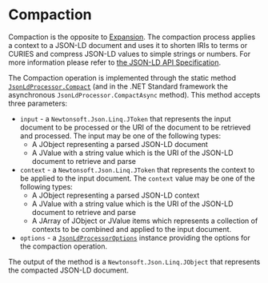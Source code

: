 # Compaction

Compaction is the opposite to [Expansion](JsonLd-Expansion.md). The compaction process applies a context to a JSON-LD document and uses it to shorten IRIs to terms or CURIES and compress JSON-LD values to simple strings or numbers. For more information please refer to [the JSON-LD API Specification](https://json-ld.org/spec/latest/json-ld-api/index.html#compaction).

The Compaction operation is implemented through the static method [`JsonLdProcessor.Compact`](xref:VDS.RDF.JsonLd.JsonLdProcessor.Compact(Newtonsoft.Json.Linq.JToken,Newtonsoft.Json.Linq.JToken,VDS.RDF.JsonLd.JsonLdProcessorOptions)) (and in the .NET Standard framework the asynchronous `JsonLdProcessor.CompactAsync` method). This method accepts three parameters:

* `input` - a `Newtonsoft.Json.Linq.JToken` that represents the input document to be processed or the URI of the document to be retrieved and processed. The input may be one of the following types:
    * A JObject representing a parsed JSON-LD document
    * A JValue with a string value which is the URI of the JSON-LD document to retrieve and parse
* `context` - a `Newtonsoft.Json.Linq.JToken` that represents the context to be applied to the input document. The `context` value may be one of the following types:
    * A JObject representing a parsed JSON-LD context
    * A JValue with a string value which is the URI of the JSON-LD document to retrieve and parse
    * A JArray of JObject or JValue items which represents a collection of contexts to be combined and applied to the input document.
* `options` - a [`JsonLdProcessorOptions`](JsonLd-ProcessorOptions.md) instance providing the options for the compaction operation.

The output of the method is a `Newtonsoft.Json.Linq.JObject` that represents the compacted JSON-LD document.
